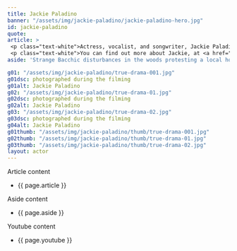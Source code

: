 ```yaml
---
title: Jackie Paladino
banner: "/assets/img/jackie-paladino/jackie-paladino-hero.jpg"
id: jackie-paladino
quote: 
article: >
 <p class="text-white">Actress, vocalist, and songwriter, Jackie Paladino’s holds a BFA in Drama from NYU Tisch School. She has released music via Tommy Boy Records and was crowned winner of The Voice's 2019 InstaBlind Competition. She plays a Bacchae in True Drama.  </p>
 <p class="text-white">You can find out more about Jackie, at <a href="http://www.soundbetter.com/profiles/94636-jacqueline-paladino" target="_blank" class="underline mail-link">www.soundbetter.com/profiles/94636-jacqueline-paladino</a></p>
aside: 'Strange Bacchic disturbances in the woods protesting a local horror movie prompt a police investigation. A shadowy figure emerges.  Calling himself the God of Drama, he believes that he can achieve the seemingly impossible goal of returning drama to its original purpose – of preparing citizens for leadership in democracy. As the horror movie spirals out of control, and the Bacchae are consumed in violence - can officer Ailish Walsh discern the truth before a gruesome Greek drama unfolds? <br><br> Director James Thomas creates a Greek tragedy for our time. A horror story that looks at the original role of drama – as the companion invention of democracy – to shed light on how modern media is still working in our lives, in hidden ways, to rip us apart. True Drama is an alarm – a rare moment of clarity – a terrifying jolt - and an invitation to enjoy the true transcendental power of drama to help us envision a better Democracy. '

g01: "/assets/img/jackie-paladino/true-drama-001.jpg"
g01dsc: photographed during the filming
g01alt: Jackie Paladino 
g02: "/assets/img/jackie-paladino/true-drama-01.jpg"
g02dsc: photographed during the filming 
g02alt: Jackie Paladino  
g03: "/assets/img/jackie-paladino/true-drama-02.jpg"
g03dsc: photographed during the filming
g04alt: Jackie Paladino 
g01thumb: "/assets/img/jackie-paladino/thumb/true-drama-001.jpg"
g02thumb: "/assets/img/jackie-paladino/thumb/true-drama-01.jpg"
g03thumb: "/assets/img/jackie-paladino/thumb/true-drama-02.jpg"
layout: actor
---
```


Article content
* {{ page.article }}

Aside content
* {{ page.aside }}

Youtube content
* {{ page.youtube }}

